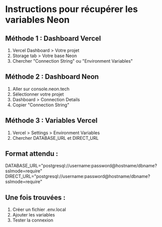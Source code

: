# Instructions pour récupérer les variables Neon

## Méthode 1 : Dashboard Vercel
1. Vercel Dashboard > Votre projet
2. Storage tab > Votre base Neon
3. Chercher "Connection String" ou "Environment Variables"

## Méthode 2 : Dashboard Neon
1. Aller sur console.neon.tech
2. Sélectionner votre projet
3. Dashboard > Connection Details
4. Copier "Connection String"

## Méthode 3 : Variables Vercel
1. Vercel > Settings > Environment Variables
2. Chercher DATABASE_URL et DIRECT_URL

## Format attendu :
DATABASE_URL="postgresql://username:password@hostname/dbname?sslmode=require"
DIRECT_URL="postgresql://username:password@hostname/dbname?sslmode=require"

## Une fois trouvées :
1. Créer un fichier .env.local
2. Ajouter les variables
3. Tester la connexion
